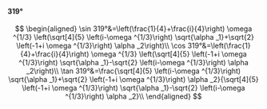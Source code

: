 #### 319°

$$
\begin{aligned}
\sin 319°&=\left(\frac{1}{4}+\frac{i}{4}\right) \omega ^{1/3} \left(\sqrt[4]{5} \left(i-\omega ^{1/3}\right) \sqrt{\alpha _1}+\sqrt{2} \left(-1+i \omega ^{1/3}\right)
\alpha _2\right)\\
\cos 319°&=\left(\frac{1}{4}+\frac{i}{4}\right) \omega ^{1/3} \left(\sqrt[4]{5} \left(-1+i \omega ^{1/3}\right) \sqrt{\alpha _1}-\sqrt{2} \left(i-\omega ^{1/3}\right)
\alpha _2\right)\\
\tan 319°&=\frac{\sqrt[4]{5} \left(i-\omega ^{1/3}\right) \sqrt{\alpha _1}+\sqrt{2} \left(-1+i \omega ^{1/3}\right) \alpha _2}{\sqrt[4]{5} \left(-1+i \omega ^{1/3}\right)
\sqrt{\alpha _1}-\sqrt{2} \left(i-\omega ^{1/3}\right) \alpha _2}\\
\end{aligned}
$$

